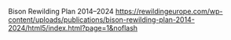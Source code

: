 Bison Rewilding Plan 2014–2024
https://rewildingeurope.com/wp-content/uploads/publications/bison-rewilding-plan-2014-2024/html5/index.html?page=1&noflash
